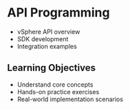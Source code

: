 # API Programming
- vSphere API overview
- SDK development
- Integration examples

## Learning Objectives
- Understand core concepts
- Hands-on practice exercises
- Real-world implementation scenarios
